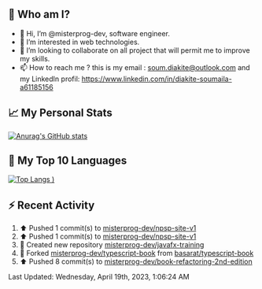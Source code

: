 ## **🔎 Who am I?**
- 👋 Hi, I’m @misterprog-dev, software engineer.
- 👀 I’m interested in web technologies.
- 💞️ I’m looking to collaborate on all project that will permit me to improve my skills.
- 📫 How to reach me ? this is my email : soum.diakite@outlook.com and my LinkedIn profil: https://www.linkedin.com/in/diakite-soumaila-a61185156


## **📈 My Personal Stats**
[![Anurag's GitHub stats](https://github-readme-stats.vercel.app/api?username=misterprog-dev&count_private=true&show_icons=true)](https://github.com/anuraghazra/github-readme-stats)

## **📣 My Top 10 Languages**
[![Top Langs](https://github-readme-stats.vercel.app/api/top-langs/?username=misterprog-dev&langs_count=10&layout=compact&hide=html,css&hide_title=true&&&show_icons=true)
)](https://github.com/anuraghazra/github-readme-stats)

## **⚡ Recent Activity**
<!--RECENT_ACTIVITY:start-->
1. ⬆️ Pushed 1 commit(s) to [misterprog-dev/npsp-site-v1](https://github.com/misterprog-dev/npsp-site-v1)<br>
2. ⬆️ Pushed 1 commit(s) to [misterprog-dev/npsp-site-v1](https://github.com/misterprog-dev/npsp-site-v1)<br>
3. 📔 Created new repository [misterprog-dev/javafx-training](https://github.com/misterprog-dev/javafx-training)<br>
4. 🔱 Forked [misterprog-dev/typescript-book](https://github.com/misterprog-dev/typescript-book) from [basarat/typescript-book](https://github.com/basarat/typescript-book)<br>
5. ⬆️ Pushed 8 commit(s) to [misterprog-dev/book-refactoring-2nd-edition](https://github.com/misterprog-dev/book-refactoring-2nd-edition)<br>
<!--RECENT_ACTIVITY:end-->
<!--RECENT_ACTIVITY:last_update-->
Last Updated: Wednesday, April 19th, 2023, 1:06:24 AM
<!--RECENT_ACTIVITY:last_update_end-->

<!---
misterprog-dev/misterprog-dev is a ✨ special ✨ repository because its `README.md` (this file) appears on your GitHub profile.
You can click the Preview link to take a look at your changes.
--->


